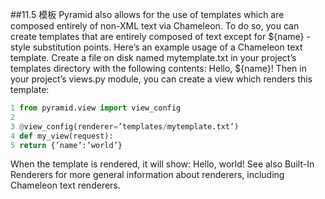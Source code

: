 ##11.5 模板
Pyramid also allows for the use of templates which are composed entirely of non-XML text via
Chameleon. To do so, you can create templates that are entirely composed of text except for ${name}
-style substitution points.
Here’s an example usage of a Chameleon text template. Create a file on disk named mytemplate.txt
in your project’s templates directory with the following contents:
Hello, ${name}!
Then in your project’s views.py module, you can create a view which renders this template:
```python
1 from pyramid.view import view_config
2
3 @view_config(renderer=’templates/mytemplate.txt’)
4 def my_view(request):
5 return {’name’:’world’}
```
When the template is rendered, it will show:
Hello, world!
See also Built-In Renderers for more general information about renderers, including Chameleon text
renderers.
